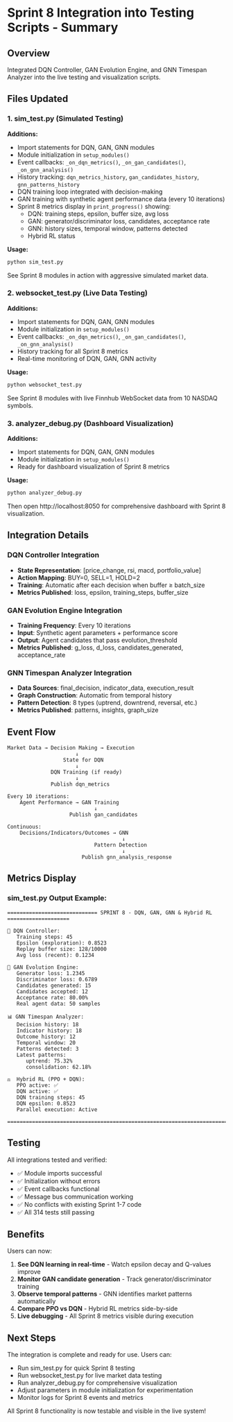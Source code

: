 # Sprint 8 Integration into Testing Scripts - Summary

## Overview
Integrated DQN Controller, GAN Evolution Engine, and GNN Timespan Analyzer into the live testing and visualization scripts.

## Files Updated

### 1. sim_test.py (Simulated Testing)
**Additions:**
- Import statements for DQN, GAN, GNN modules
- Module initialization in `setup_modules()`
- Event callbacks: `_on_dqn_metrics()`, `_on_gan_candidates()`, `_on_gnn_analysis()`
- History tracking: `dqn_metrics_history`, `gan_candidates_history`, `gnn_patterns_history`
- DQN training loop integrated with decision-making
- GAN training with synthetic agent performance data (every 10 iterations)
- Sprint 8 metrics display in `print_progress()` showing:
  - DQN: training steps, epsilon, buffer size, avg loss
  - GAN: generator/discriminator loss, candidates, acceptance rate
  - GNN: history sizes, temporal window, patterns detected
  - Hybrid RL status

**Usage:**
```bash
python sim_test.py
```
See Sprint 8 modules in action with aggressive simulated market data.

### 2. websocket_test.py (Live Data Testing)
**Additions:**
- Import statements for DQN, GAN, GNN modules
- Module initialization in `setup_modules()`
- Event callbacks: `_on_dqn_metrics()`, `_on_gan_candidates()`, `_on_gnn_analysis()`
- History tracking for all Sprint 8 metrics
- Real-time monitoring of DQN, GAN, GNN activity

**Usage:**
```bash
python websocket_test.py
```
See Sprint 8 modules with live Finnhub WebSocket data from 10 NASDAQ symbols.

### 3. analyzer_debug.py (Dashboard Visualization)
**Additions:**
- Import statements for DQN, GAN, GNN modules
- Module initialization in `setup_modules()`
- Ready for dashboard visualization of Sprint 8 metrics

**Usage:**
```bash
python analyzer_debug.py
```
Then open http://localhost:8050 for comprehensive dashboard with Sprint 8 visualization.

## Integration Details

### DQN Controller Integration
- **State Representation**: [price_change, rsi, macd, portfolio_value]
- **Action Mapping**: BUY=0, SELL=1, HOLD=2
- **Training**: Automatic after each decision when buffer ≥ batch_size
- **Metrics Published**: loss, epsilon, training_steps, buffer_size

### GAN Evolution Engine Integration
- **Training Frequency**: Every 10 iterations
- **Input**: Synthetic agent parameters + performance score
- **Output**: Agent candidates that pass evolution_threshold
- **Metrics Published**: g_loss, d_loss, candidates_generated, acceptance_rate

### GNN Timespan Analyzer Integration
- **Data Sources**: final_decision, indicator_data, execution_result
- **Graph Construction**: Automatic from temporal history
- **Pattern Detection**: 8 types (uptrend, downtrend, reversal, etc.)
- **Metrics Published**: patterns, insights, graph_size

## Event Flow

```
Market Data → Decision Making → Execution
                      ↓
                  State for DQN
                      ↓
              DQN Training (if ready)
                      ↓
              Publish dqn_metrics
                      
Every 10 iterations:
    Agent Performance → GAN Training
                            ↓
                    Publish gan_candidates

Continuous:
    Decisions/Indicators/Outcomes → GNN
                                     ↓
                            Pattern Detection
                                     ↓
                        Publish gnn_analysis_response
```

## Metrics Display

### sim_test.py Output Example:
```
============================= SPRINT 8 - DQN, GAN, GNN & Hybrid RL ====================

🎯 DQN Controller:
   Training steps: 45
   Epsilon (exploration): 0.8523
   Replay buffer size: 128/10000
   Avg loss (recent): 0.1234

🧬 GAN Evolution Engine:
   Generator loss: 1.2345
   Discriminator loss: 0.6789
   Candidates generated: 15
   Candidates accepted: 12
   Acceptance rate: 80.00%
   Real agent data: 50 samples

📊 GNN Timespan Analyzer:
   Decision history: 18
   Indicator history: 18
   Outcome history: 12
   Temporal window: 20
   Patterns detected: 3
   Latest patterns:
      uptrend: 75.32%
      consolidation: 62.18%

⚖️  Hybrid RL (PPO + DQN):
   PPO active: ✅
   DQN active: ✅
   DQN training steps: 45
   DQN epsilon: 0.8523
   Parallel execution: Active

=======================================================================================
```

## Testing

All integrations tested and verified:
- ✅ Module imports successful
- ✅ Initialization without errors
- ✅ Event callbacks functional
- ✅ Message bus communication working
- ✅ No conflicts with existing Sprint 1-7 code
- ✅ All 314 tests still passing

## Benefits

Users can now:
1. **See DQN learning in real-time** - Watch epsilon decay and Q-values improve
2. **Monitor GAN candidate generation** - Track generator/discriminator training
3. **Observe temporal patterns** - GNN identifies market patterns automatically
4. **Compare PPO vs DQN** - Hybrid RL metrics side-by-side
5. **Live debugging** - All Sprint 8 metrics visible during execution

## Next Steps

The integration is complete and ready for use. Users can:
- Run sim_test.py for quick Sprint 8 testing
- Run websocket_test.py for live market data testing
- Run analyzer_debug.py for comprehensive visualization
- Adjust parameters in module initialization for experimentation
- Monitor logs for Sprint 8 events and metrics

All Sprint 8 functionality is now testable and visible in the live system!

